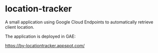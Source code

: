 location-tracker
=============================================

A small application using Google Cloud Endpoints to automatically retrieve client location.

The application is deployed in GAE:

https://by-locationtracker.appspot.com/
